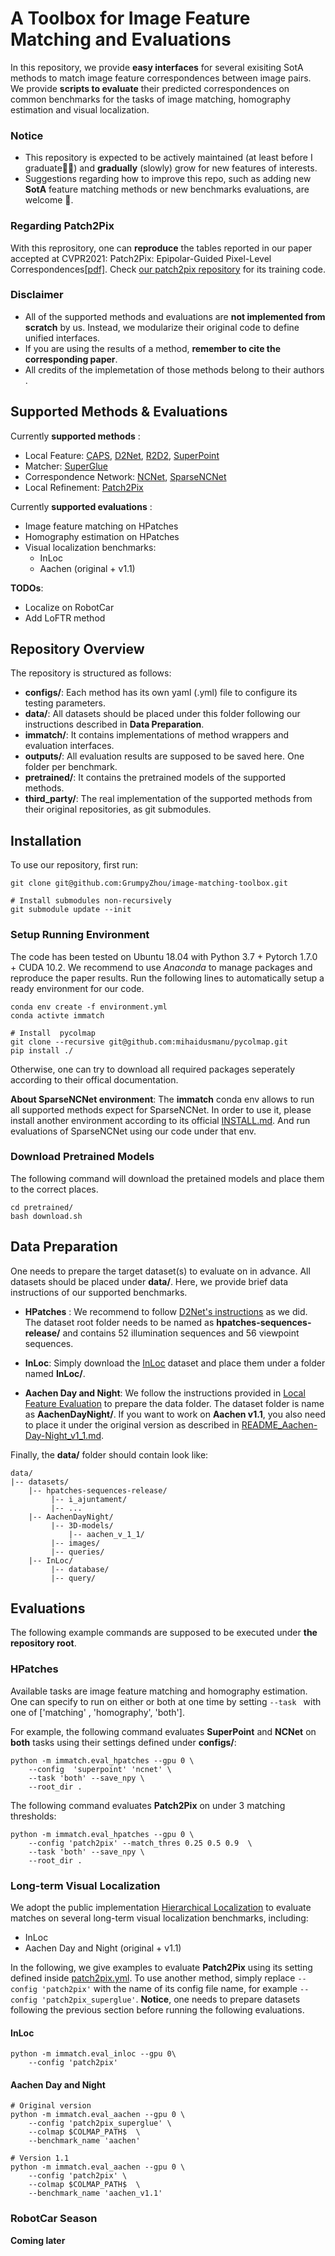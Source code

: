 # A Toolbox for Image Feature Matching and Evaluations 
In this repository, we provide **easy interfaces** for several exisiting SotA methods to match image feature correspondences between image pairs.
We provide **scripts to evaluate** their predicted correspondences on common benchmarks for the tasks of image matching, homography estimation and visual localization.

### Notice
- This repository is expected to be actively maintained  (at least before I graduate🤣🤣)  and **gradually** (slowly) grow for new features of interests.
- Suggestions regarding how to improve this repo, such as adding new **SotA** feature matching methods or  new benchmarks evaluations, are welcome 👏.

### Regarding Patch2Pix
With this reprository, one can **reproduce** the tables reported in our  paper accepted at CVPR2021: Patch2Pix: Epipolar-Guided Pixel-Level Correspondences[[pdf]](https://arxiv.org/abs/2012.01909).  Check [our patch2pix repository](https://github.com/GrumpyZhou/patch2pix) for its training code.

###  Disclaimer 
-  All of the supported methods and evaluations are **not implemented from scratch**  by us.  Instead, we modularize their original code to define unified interfaces.
- If you are using the results of a method, **remember to cite the corresponding paper**.
 - All credits of the implemetation of those methods  belong to their authors .
 
## Supported Methods & Evaluations 
Currently **supported methods** :
- Local Feature:
[CAPS](https://arxiv.org/abs/2004.13324), [D2Net](https://arxiv.org/abs/1905.03561),  [R2D2](https://arxiv.org/abs/1906.06195), [SuperPoint](https://arxiv.org/abs/1712.07629)
- Matcher: [SuperGlue](https://arxiv.org/abs/1911.11763)
- Correspondence Network:   [NCNet](https://arxiv.org/abs/1810.10510),  [SparseNCNet](https://arxiv.org/pdf/2004.10566.pdf)
- Local Refinement: [Patch2Pix](https://arxiv.org/abs/2012.01909)

Currently **supported evaluations** :
- Image feature matching on HPatches
- Homography estimation on HPatches
- Visual localization benchmarks: 
	- InLoc
	- Aachen (original + v1.1)

**TODOs**:  
- Localize on RobotCar 
- Add LoFTR method


## Repository Overview

The repository is structured as follows:
 - **configs/**: Each method has its own yaml (.yml) file to configure its testing parameters. 
 - **data/**: All datasets should be placed under this folder following our instructions described in **Data Preparation**.
 - **immatch/**: It contains implementations of method wrappers  and evaluation interfaces.
 - **outputs/**: All evaluation results are supposed to be saved here. One folder per benchmark.
 - **pretrained/**: It contains the pretrained models of the supported methods. 
 - **third_party/**: The real implementation of the supported methods from their original repositories, as git submodules.

##  Installation
To use our repository, first run:
```
git clone git@github.com:GrumpyZhou/image-matching-toolbox.git

# Install submodules non-recursively
git submodule update --init
```
### Setup Running Environment
The code has been tested on Ubuntu 18.04 with Python 3.7 + Pytorch 1.7.0  + CUDA 10.2.  We recommend to use *Anaconda* to manage packages and reproduce the paper results. Run the following lines to automatically setup a ready environment for our code.
```
conda env create -f environment.yml
conda activte immatch

# Install  pycolmap 
git clone --recursive git@github.com:mihaidusmanu/pycolmap.git
pip install ./
```
Otherwise, one can try to download all required packages seperately according to their offical documentation.

**About SparseNCNet environment**:
The **immatch** conda env allows to run all supported methods expect for SparseNCNet. In order to use it, please install another environment according to its official [INSTALL.md](https://github.com/ignacio-rocco/sparse-ncnet/blob/master/INSTALL.md). And run evaluations of SparseNCNet using our code under that env.

### Download Pretrained Models
The following command will download the pretained models and place them to the correct places.
```
cd pretrained/
bash download.sh
```


## Data Preparation
One needs to prepare the target dataset(s) to evaluate on in advance.  All datasets should be placed under  **data/**. Here, we provide brief data instructions of our supported benchmarks.

 - **HPatches** : We recommend to follow [D2Net's instructions](https://github.com/mihaidusmanu/d2-net/tree/master/hpatches_sequences) as we did. The dataset root folder needs to be named as **hpatches-sequences-release/** and contains 52 illumination sequences and 56 viewpoint sequences.

 - **InLoc**: Simply download the [InLoc](http://www.ok.sc.e.titech.ac.jp/INLOC/) dataset and place them under a folder named **InLoc/**.

 - **Aachen Day and Night**: We follow the instructions provided in [Local Feature Evaluation](https://github.com/tsattler/visuallocalizationbenchmark/tree/master/local_feature_evaluation)  to prepare the data folder. The dataset folder is name as **AachenDayNight/**.  If you want to work on **Aachen v1.1**, you also need to place it under the original version as described in [README_Aachen-Day-Night_v1_1.md](https://data.ciirc.cvut.cz/public/projects/2020VisualLocalization/Aachen-Day-Night/README_Aachen-Day-Night_v1_1.md).
 
Finally, the **data/** folder should contain look like:
```
data/
|--	datasets/
	|-- hpatches-sequences-release/
	     |-- i_ajuntament/ 
	     |-- ...
	|-- AachenDayNight/
	     |-- 3D-models/
		     |-- aachen_v_1_1/
	     |-- images/
	     |-- queries/
	|-- InLoc/
	     |-- database/
	     |-- query/
```

## Evaluations
The following example commands are supposed to be executed under **the repository root**.

### HPatches
Available tasks are image feature matching and homography estimation. One can specify to run on either or both at one time by setting  `--task `  with one of ['matching' , 'homography', 'both']. 

For example, the following command evaluates **SuperPoint** and **NCNet** on **both** tasks using their settings defined under **configs/**:
```
python -m immatch.eval_hpatches --gpu 0 \
    --config  'superpoint' 'ncnet' \
    --task 'both' --save_npy \
    --root_dir . 
```
The following command evaluates **Patch2Pix** on under 3 matching thresholds:
```
python -m immatch.eval_hpatches --gpu 0 \
    --config 'patch2pix' --match_thres 0.25 0.5 0.9  \
    --task 'both' --save_npy \
    --root_dir .     
```

### Long-term Visual Localization
We adopt the public implementation [Hierarchical Localization](https://github.com/cvg/Hierarchical-Localization) to evaluate matches on several long-term visual localization benchmarks, including:
-  InLoc
-  Aachen Day and Night  (original + v1.1)

In the following, we give examples to evaluate  **Patch2Pix** using its setting defined inside [patch2pix.yml](configs/patch2pix.yml).
To use another method, simply replace `--config 'patch2pix'` with the name of its config file name, for example `--config 'patch2pix_superglue'`.
**Notice**, one needs to prepare datasets following the previous section before running the following evaluations.

#### InLoc
```
python -m immatch.eval_inloc --gpu 0\
	--config 'patch2pix' 
```
#### Aachen Day and Night
```
# Original version
python -m immatch.eval_aachen --gpu 0 \
	--config 'patch2pix_superglue' \
	--colmap $COLMAP_PATH$  \
	--benchmark_name 'aachen'

# Version 1.1
python -m immatch.eval_aachen --gpu 0 \
	--config 'patch2pix' \
	--colmap $COLMAP_PATH$  \
	--benchmark_name 'aachen_v1.1'
```

###  RobotCar Season
**Coming later**
